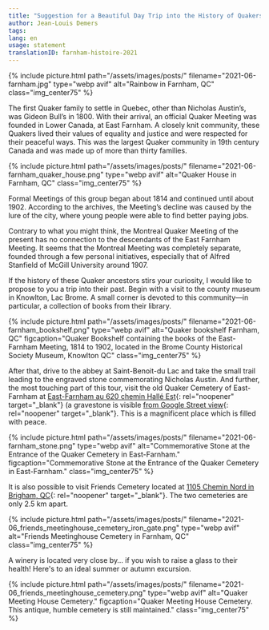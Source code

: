 ```yaml
---
title: "Suggestion for a Beautiful Day Trip into the History of Quakers in Quebec"
author: Jean-Louis Demers
tags: 
lang: en
usage: statement
translationID: farnham-histoire-2021
---
```

{% include picture.html path="/assets/images/posts/" filename="2021-06-farnham.jpg" type="webp avif" alt="Rainbow in Farnham, QC" class="img_center75" %}

The first Quaker family to settle in Quebec, other than Nicholas Austin’s, was Gideon Bull’s in 1800. With their arrival, an official Quaker Meeting was founded in Lower Canada, at East Farnham. A closely knit community, these Quakers lived their values of equality and justice and were respected for their peaceful ways. This was the largest Quaker community in 19th century Canada and was made up of more than thirty families.

{% include picture.html path="/assets/images/posts/" filename="2021-06-farnham_quaker_house.png" type="webp avif" alt="Quaker House in Farnham, QC" class="img_center75" %}

Formal Meetings of this group began about 1814 and continued until about 1902. According to the archives, the Meeting’s decline was caused by the lure of the city, where young people were able to find better paying jobs.

Contrary to what you might think, the Montreal Quaker Meeting of the present has no connection to the descendants of the East Farnham Meeting. It seems that the Montreal Meeting was completely separate, founded through a few personal initiatives, especially that of Alfred Stanfield of McGill University around 1907.

If the history of these Quaker ancestors stirs your curiosity, I would like to propose to you a trip into their past. Begin with a visit to the county museum in Knowlton, Lac Brome.  A small corner is devoted to this community—in particular, a collection of books from their library. 
 
{% include picture.html path="/assets/images/posts/" filename="2021-06-farnham_bookshelf.png" type="webp avif" alt="Quaker bookshelf Farnham, QC" figcaption="Quaker Bookshelf containing the books of the East-Farnham Meeting, 1814 to 1902, located in the Brome County  Historical Society Museum, Knowlton QC" class="img_center75" %}

After that, drive to the abbey at Saint-Benoit-du Lac and take the small trail leading to the engraved stone commemorating Nicholas Austin.  And further, the most touching part of this tour, visit the old Quaker Cemetery of East-Farnham at [East-Farnham au 620 chemin Hallé Est](https://goo.gl/maps/fuKcRMtdhPhjcW5g9){: rel="noopener" target="_blank"} (a gravestone is visible [from Google Street view](https://www.google.com/maps/@45.2409416,-72.7530473,3a,15y,176.46h,92.86t/data=!3m7!1e1!3m5!1s_wekPry01q05fAddf8P1kA!2e0!6shttps:%2F%2Fstreetviewpixels-pa.googleapis.com%2Fv1%2Fthumbnail%3Fpanoid%3D_wekPry01q05fAddf8P1kA%26cb_client%3Dmaps_sv.tactile.gps%26w%3D203%26h%3D100%26yaw%3D331.0656%26pitch%3D0%26thumbfov%3D100!7i13312!8i6656){: rel="noopener" target="_blank"}. This is a magnificent place which is filled with peace. 

{% include picture.html path="/assets/images/posts/" filename="2021-06-farnham_stone.png" type="webp avif" alt="Commemorative Stone at the Entrance of the Quaker Cemetery in East-Farnham." figcaption="Commemorative Stone at the Entrance of the Quaker Cemetery in East-Farnham." class="img_center75" %}

It is also possible to visit Friends Cemetery located at [1105 Chemin Nord in Brigham, QC](https://goo.gl/maps/F6DG8HW8wR37N3NZA){: rel="noopener" target="_blank"}. The two cemeteries are only 2.5 km apart.

{% include picture.html path="/assets/images/posts/" filename="2021-06_friends_meetinghouse_cemetery_iron_gate.png" type="webp avif" alt="Friends Meetinghouse Cemetery in Farnham, QC" class="img_center75" %}

A winery is located very close by… if you wish to raise a glass to their health!  Here's to an ideal summer or autumn excursion.

{% include picture.html path="/assets/images/posts/" filename="2021-06_friends_meetinghouse_cemetery.png" type="webp avif" alt="Quaker Meeting House Cemetery." figcaption="Quaker Meeting House Cemetery. This antique, humble cemetery is still maintained." class="img_center75" %}
